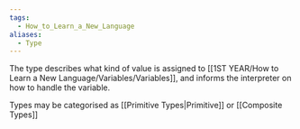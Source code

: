 ```yaml
---
tags:
  - How_to_Learn_a_New_Language
aliases:
  - Type
---
```

The type describes what kind of value is assigned to [[1ST YEAR/How to Learn a New Language/Variables/Variables]], and informs the interpreter on how to handle the variable.

Types may be categorised as [[Primitive Types|Primitive]] or [[Composite Types]]